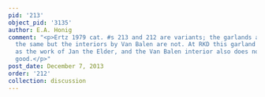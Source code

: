 ```yaml
---
pid: '213'
object_pid: '3135'
author: E.A. Honig
comment: "<p>Ertz 1979 cat. #s 213 and 212 are variants; the garlands are pretty much
  the same but the interiors by Van Balen are not. At RKD this garland is rejected
  as the work of Jan the Elder, and the Van Balen interior also does not seem too
  good.</p>"
post_date: December 7, 2013
order: '212'
collection: discussion
---
```

